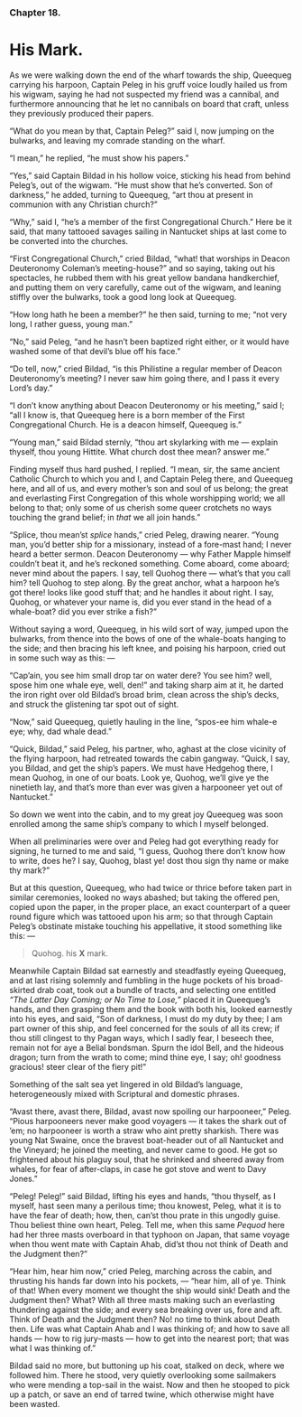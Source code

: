 ### Chapter 18.

# His Mark.

As we were walking down the end of the wharf towards the ship, Queequeg
carrying his harpoon, Captain Peleg in his gruff voice loudly hailed us from
his wigwam, saying he had not suspected my friend was a cannibal, and
furthermore announcing that he let no cannibals on board that craft, unless
they previously produced their papers.

“What do you mean by that, Captain Peleg?” said I, now jumping on the bulwarks,
and leaving my comrade standing on the wharf.

“I mean,” he replied, “he must show his papers.”

“Yes,” said Captain Bildad in his hollow voice, sticking his head from behind
Peleg’s, out of the wigwam. “He must show that he’s converted. Son of
darkness,” he added, turning to Queequeg, “art thou at present in communion
with any Christian church?”

“Why,” said I, “he’s a member of the first Congregational Church.” Here be it
said, that many tattooed savages sailing in Nantucket ships at last come to be
converted into the churches.

“First Congregational Church,” cried Bildad, “what! that worships in Deacon
Deuteronomy Coleman’s meeting-house?” and so saying, taking out his spectacles,
he rubbed them with his great yellow bandana handkerchief, and putting them on
very carefully, came out of the wigwam, and leaning stiffly over the bulwarks,
took a good long look at Queequeg.

“How long hath he been a member?” he then said, turning to me; “not very long,
I rather guess, young man.”

“No,” said Peleg, “and he hasn’t been baptized right either, or it would have
washed some of that devil’s blue off his face.”

“Do tell, now,” cried Bildad, “is this Philistine a regular member of Deacon
Deuteronomy’s meeting? I never saw him going there, and I pass it every Lord’s
day.”

“I don’t know anything about Deacon Deuteronomy or his meeting,” said I; “all I
know is, that Queequeg here is a born member of the First Congregational
Church. He is a deacon himself, Queequeg is.”

“Young man,” said Bildad sternly, “thou art skylarking with me — explain
thyself, thou young Hittite. What church dost thee mean? answer me.”

Finding myself thus hard pushed, I replied. “I mean, sir, the same ancient
Catholic Church to which you and I, and Captain Peleg there, and Queequeg here,
and all of us, and every mother’s son and soul of us belong; the great and
everlasting First Congregation of this whole worshipping world; we all belong
to that; only some of us cherish some queer crotchets no ways touching the
grand belief; in _that_ we all join hands.”

“Splice, thou mean’st _splice_ hands,” cried Peleg, drawing nearer. “Young man,
you’d better ship for a missionary, instead of a fore-mast hand; I never heard
a better sermon. Deacon Deuteronomy — why Father Mapple himself couldn’t beat
it, and he’s reckoned something. Come aboard, come aboard; never mind about the
papers. I say, tell Quohog there — what’s that you call him? tell Quohog to
step along. By the great anchor, what a harpoon he’s got there! looks like good
stuff that; and he handles it about right. I say, Quohog, or whatever your name
is, did you ever stand in the head of a whale-boat? did you ever strike a
fish?”

Without saying a word, Queequeg, in his wild sort of way, jumped upon the
bulwarks, from thence into the bows of one of the whale-boats hanging to the
side; and then bracing his left knee, and poising his harpoon, cried out in
some such way as this: —

“Cap’ain, you see him small drop tar on water dere? You see him? well, spose
him one whale eye, well, den!” and taking sharp aim at it, he darted the iron
right over old Bildad’s broad brim, clean across the ship’s decks, and struck
the glistening tar spot out of sight.

“Now,” said Queequeg, quietly hauling in the line, “spos-ee him whale-e eye;
why, dad whale dead.”

“Quick, Bildad,” said Peleg, his partner, who, aghast at the close vicinity of
the flying harpoon, had retreated towards the cabin gangway. “Quick, I say,
you Bildad, and get the ship’s papers. We must have Hedgehog there, I mean
Quohog, in one of our boats. Look ye, Quohog, we’ll give ye the ninetieth lay,
and that’s more than ever was given a harpooneer yet out of Nantucket.”

So down we went into the cabin, and to my great joy Queequeg was soon enrolled
among the same ship’s company to which I myself belonged.

When all preliminaries were over and Peleg had got everything ready for
signing, he turned to me and said, “I guess, Quohog there don’t know how to
write, does he? I say, Quohog, blast ye! dost thou sign thy name or make thy
mark?”

But at this question, Queequeg, who had twice or thrice before taken part in
similar ceremonies, looked no ways abashed; but taking the offered pen, copied
upon the paper, in the proper place, an exact counterpart of a queer round
figure which was tattooed upon his arm; so that through Captain Peleg’s
obstinate mistake touching his appellative, it stood something like this: —

> Quohog. his **X** mark.

Meanwhile Captain Bildad sat earnestly and steadfastly eyeing Queequeg, and at
last rising solemnly and fumbling in the huge pockets of his broad-skirted drab
coat, took out a bundle of tracts, and selecting one entitled _“The Latter Day
Coming; or No Time to Lose,”_ placed it in Queequeg’s hands, and then grasping
them and the book with both his, looked earnestly into his eyes, and said, “Son
of darkness, I must do my duty by thee; I am part owner of this ship, and feel
concerned for the souls of all its crew; if thou still clingest to thy Pagan
ways, which I sadly fear, I beseech thee, remain not for aye a Belial bondsman.
Spurn the idol Bell, and the hideous dragon; turn from the wrath to come; mind
thine eye, I say; oh! goodness gracious! steer clear of the fiery pit!”

Something of the salt sea yet lingered in old Bildad’s language,
heterogeneously mixed with Scriptural and domestic phrases.

“Avast there, avast there, Bildad, avast now spoiling our harpooneer,” Peleg.
“Pious harpooneers never make good voyagers — it takes the shark out of ’em; no
harpooneer is worth a straw who aint pretty sharkish. There was young Nat
Swaine, once the bravest boat-header out of all Nantucket and the Vineyard; he
joined the meeting, and never came to good. He got so frightened about his
plaguy soul, that he shrinked and sheered away from whales, for fear of
after-claps, in case he got stove and went to Davy Jones.”

“Peleg! Peleg!” said Bildad, lifting his eyes and hands, “thou thyself, as I
myself, hast seen many a perilous time; thou knowest, Peleg, what it is to have
the fear of death; how, then, can’st thou prate in this ungodly guise. Thou
beliest thine own heart, Peleg. Tell me, when this same _Pequod_ here had her
three masts overboard in that typhoon on Japan, that same voyage when thou went
mate with Captain Ahab, did’st thou not think of Death and the Judgment then?”

“Hear him, hear him now,” cried Peleg, marching across the cabin, and thrusting
his hands far down into his pockets, — “hear him, all of ye. Think of that!
When every moment we thought the ship would sink! Death and the Judgment then?
What? With all three masts making such an everlasting thundering against the
side; and every sea breaking over us, fore and aft. Think of Death and the
Judgment then? No! no time to think about Death then. Life was what Captain
Ahab and I was thinking of; and how to save all hands — how to rig jury-masts —
how to get into the nearest port; that was what I was thinking of.”

Bildad said no more, but buttoning up his coat, stalked on deck, where we
followed him. There he stood, very quietly overlooking some sailmakers who were
mending a top-sail in the waist. Now and then he stooped to pick up a patch, or
save an end of tarred twine, which otherwise might have been wasted.
